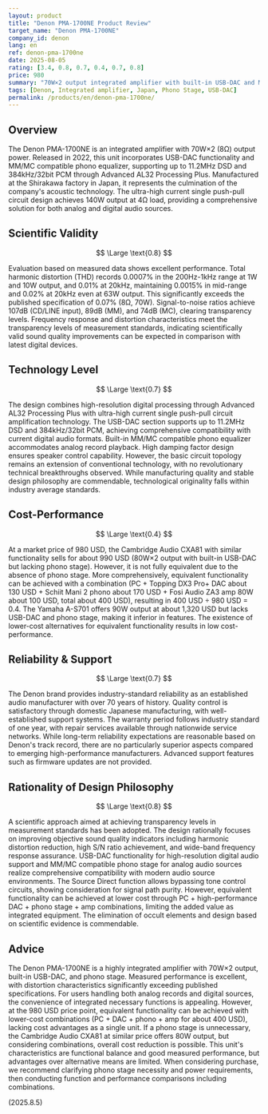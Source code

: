 ```yaml
---
layout: product
title: "Denon PMA-1700NE Product Review"
target_name: "Denon PMA-1700NE"
company_id: denon
lang: en
ref: denon-pma-1700ne
date: 2025-08-05
rating: [3.4, 0.8, 0.7, 0.4, 0.7, 0.8]
price: 980
summary: "70W×2 output integrated amplifier with built-in USB-DAC and MM/MC phono equalizer, featuring Advanced AL32 Processing Plus for high-resolution audio support. Excellent measured performance, but equivalent functionality can be achieved with lower-cost combinations, resulting in low cost-performance."
tags: [Denon, Integrated amplifier, Japan, Phono Stage, USB-DAC]
permalink: /products/en/denon-pma-1700ne/
---
```

## Overview

The Denon PMA-1700NE is an integrated amplifier with 70W×2 (8Ω) output power. Released in 2022, this unit incorporates USB-DAC functionality and MM/MC compatible phono equalizer, supporting up to 11.2MHz DSD and 384kHz/32bit PCM through Advanced AL32 Processing Plus. Manufactured at the Shirakawa factory in Japan, it represents the culmination of the company's acoustic technology. The ultra-high current single push-pull circuit design achieves 140W output at 4Ω load, providing a comprehensive solution for both analog and digital audio sources.

## Scientific Validity

$$ \Large \text{0.8} $$

Evaluation based on measured data shows excellent performance. Total harmonic distortion (THD) records 0.0007% in the 200Hz-1kHz range at 1W and 10W output, and 0.01% at 20kHz, maintaining 0.0015% in mid-range and 0.02% at 20kHz even at 63W output. This significantly exceeds the published specification of 0.07% (8Ω, 70W). Signal-to-noise ratios achieve 107dB (CD/LINE input), 89dB (MM), and 74dB (MC), clearing transparency levels. Frequency response and distortion characteristics meet the transparency levels of measurement standards, indicating scientifically valid sound quality improvements can be expected in comparison with latest digital devices.

## Technology Level

$$ \Large \text{0.7} $$

The design combines high-resolution digital processing through Advanced AL32 Processing Plus with ultra-high current single push-pull circuit amplification technology. The USB-DAC section supports up to 11.2MHz DSD and 384kHz/32bit PCM, achieving comprehensive compatibility with current digital audio formats. Built-in MM/MC compatible phono equalizer accommodates analog record playback. High damping factor design ensures speaker control capability. However, the basic circuit topology remains an extension of conventional technology, with no revolutionary technical breakthroughs observed. While manufacturing quality and stable design philosophy are commendable, technological originality falls within industry average standards.

## Cost-Performance

$$ \Large \text{0.4} $$

At a market price of 980 USD, the Cambridge Audio CXA81 with similar functionality sells for about 990 USD (80W×2 output with built-in USB-DAC but lacking phono stage). However, it is not fully equivalent due to the absence of phono stage. More comprehensively, equivalent functionality can be achieved with a combination (PC + Topping DX3 Pro+ DAC about 130 USD + Schiit Mani 2 phono about 170 USD + Fosi Audio ZA3 amp 80W about 100 USD, total about 400 USD), resulting in 400 USD ÷ 980 USD = 0.4. The Yamaha A-S701 offers 90W output at about 1,320 USD but lacks USB-DAC and phono stage, making it inferior in features. The existence of lower-cost alternatives for equivalent functionality results in low cost-performance.

## Reliability & Support

$$ \Large \text{0.7} $$

The Denon brand provides industry-standard reliability as an established audio manufacturer with over 70 years of history. Quality control is satisfactory through domestic Japanese manufacturing, with well-established support systems. The warranty period follows industry standard of one year, with repair services available through nationwide service networks. While long-term reliability expectations are reasonable based on Denon's track record, there are no particularly superior aspects compared to emerging high-performance manufacturers. Advanced support features such as firmware updates are not provided.

## Rationality of Design Philosophy

$$ \Large \text{0.8} $$

A scientific approach aimed at achieving transparency levels in measurement standards has been adopted. The design rationally focuses on improving objective sound quality indicators including harmonic distortion reduction, high S/N ratio achievement, and wide-band frequency response assurance. USB-DAC functionality for high-resolution digital audio support and MM/MC compatible phono stage for analog audio sources realize comprehensive compatibility with modern audio source environments. The Source Direct function allows bypassing tone control circuits, showing consideration for signal path purity. However, equivalent functionality can be achieved at lower cost through PC + high-performance DAC + phono stage + amp combinations, limiting the added value as integrated equipment. The elimination of occult elements and design based on scientific evidence is commendable.

## Advice

The Denon PMA-1700NE is a highly integrated amplifier with 70W×2 output, built-in USB-DAC, and phono stage. Measured performance is excellent, with distortion characteristics significantly exceeding published specifications. For users handling both analog records and digital sources, the convenience of integrated necessary functions is appealing. However, at the 980 USD price point, equivalent functionality can be achieved with lower-cost combinations (PC + DAC + phono + amp for about 400 USD), lacking cost advantages as a single unit. If a phono stage is unnecessary, the Cambridge Audio CXA81 at similar price offers 80W output, but considering combinations, overall cost reduction is possible. This unit's characteristics are functional balance and good measured performance, but advantages over alternative means are limited. When considering purchase, we recommend clarifying phono stage necessity and power requirements, then conducting function and performance comparisons including combinations.

(2025.8.5)
